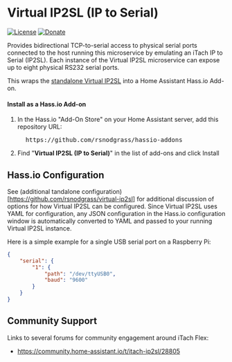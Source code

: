 # Virtual IP2SL (IP to Serial)

[![License](https://img.shields.io/badge/License-Apache%202.0-blue.svg)](https://opensource.org/licenses/Apache-2.0)
[![Donate](https://img.shields.io/badge/Donate-PayPal-green.svg)](https://www.paypal.com/cgi-bin/webscr?cmd=_donations&business=WREP29UDAMB6G)

Provides bidirectional TCP-to-serial access to physical serial ports connected to the
host running this microservice by emulating an iTach IP to Serial (IP2SL). Each instance
of the Virtual IP2SL microservice can expose up to eight physical RS232 serial ports.

This wraps the [standalone Virtual IP2SL](https://github.com/rsnodgrass/virtual-ip2sl) into a Home Assistant Hass.io Add-on.

#### Install as a Hass.io Add-on

1. In the Hass.io "Add-On Store" on your Home Assistant server, add this repository URL:
<pre>
     https://github.com/rsnodgrass/hassio-addons
</pre>

2. Find "__Virtual IP2SL (IP to Serial)__" in the list of add-ons and click Install

## Hass.io Configuration

See (additional tandalone configuration)[https://github.com/rsnodgrass/virtual-ip2sl] for additional discussion of
options for how Virtual IP2SL can be configured. Since Virtual IP2SL uses YAML for configuration, any JSON configuration
in the Hass.io configuration window is automatically converted to YAML and passed to your
running Virtual IP2SL instance.

Here is a simple example for a single USB serial port on a Raspberry Pi:

```json
{
	"serial": {
		"1": {
			"path": "/dev/ttyUSB0",
			"baud": "9600"
		}
	}
}
```

## Community Support

Links to several forums for community engagement around iTach Flex:

* https://community.home-assistant.io/t/itach-ip2sl/28805
